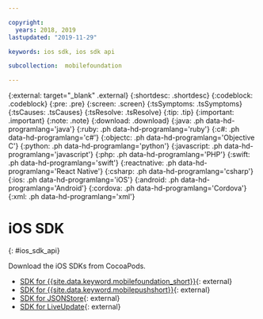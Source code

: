 ```yaml
---

copyright:
  years: 2018, 2019
lastupdated: "2019-11-29"

keywords: ios sdk, ios sdk api

subcollection:  mobilefoundation

---
```


{:external: target="_blank" .external}
{:shortdesc: .shortdesc}
{:codeblock: .codeblock}
{:pre: .pre}
{:screen: .screen}
{:tsSymptoms: .tsSymptoms}
{:tsCauses: .tsCauses}
{:tsResolve: .tsResolve}
{:tip: .tip}
{:important: .important}
{:note: .note}
{:download: .download}
{:java: .ph data-hd-programlang='java'}
{:ruby: .ph data-hd-programlang='ruby'}
{:c#: .ph data-hd-programlang='c#'}
{:objectc: .ph data-hd-programlang='Objective C'}
{:python: .ph data-hd-programlang='python'}
{:javascript: .ph data-hd-programlang='javascript'}
{:php: .ph data-hd-programlang='PHP'}
{:swift: .ph data-hd-programlang='swift'}
{:reactnative: .ph data-hd-programlang='React Native'}
{:csharp: .ph data-hd-programlang='csharp'}
{:ios: .ph data-hd-programlang='iOS'}
{:android: .ph data-hd-programlang='Android'}
{:cordova: .ph data-hd-programlang='Cordova'}
{:xml: .ph data-hd-programlang='xml'}

#	iOS SDK
{: #ios_sdk_api}

Download the iOS SDKs from CocoaPods.

* [SDK for {{site.data.keyword.mobilefoundation_short}}](https://cocoapods.org/pods/IBMMobileFirstPlatformFoundation){: external}
* [SDK for {{site.data.keyword.mobilepushshort}}](https://cocoapods.org/pods/IBMMobileFirstPlatformFoundationPush){: external}
* [SDK for JSONStore](https://cocoapods.org/pods/IBMMobileFirstPlatformFoundationJSONStore){: external}
* [SDK for LiveUpdate](https://cocoapods.org/pods/IBMMobileFirstPlatformFoundationLiveUpdate){: external}
